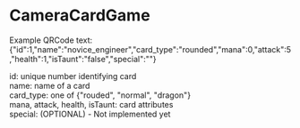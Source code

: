 # CameraCardGame

Example QRCode text:
{"id":1,"name":"novice_engineer","card_type":"rounded","mana":0,"attack":5,"health":1,"isTaunt":"false","special":""}

id: unique number identifying card  
name: name of a card  
card_type: one of {"rouded", "normal", "dragon"}  
mana, attack, health, isTaunt: card attributes  
special: (OPTIONAL) - Not implemented yet
